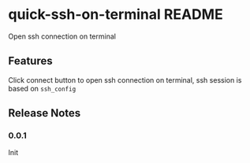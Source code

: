 # quick-ssh-on-terminal README

Open ssh connection on terminal

## Features

Click connect button to open ssh connection on terminal, ssh session is based on `ssh_config`

## Release Notes

### 0.0.1

Init